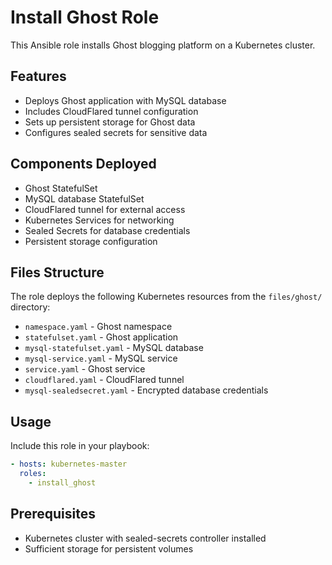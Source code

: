 # Install Ghost Role

This Ansible role installs Ghost blogging platform on a Kubernetes cluster.

## Features

- Deploys Ghost application with MySQL database
- Includes CloudFlared tunnel configuration
- Sets up persistent storage for Ghost data
- Configures sealed secrets for sensitive data

## Components Deployed

- Ghost StatefulSet
- MySQL database StatefulSet  
- CloudFlared tunnel for external access
- Kubernetes Services for networking
- Sealed Secrets for database credentials
- Persistent storage configuration

## Files Structure

The role deploys the following Kubernetes resources from the `files/ghost/` directory:

- `namespace.yaml` - Ghost namespace
- `statefulset.yaml` - Ghost application
- `mysql-statefulset.yaml` - MySQL database
- `mysql-service.yaml` - MySQL service
- `service.yaml` - Ghost service
- `cloudflared.yaml` - CloudFlared tunnel
- `mysql-sealedsecret.yaml` - Encrypted database credentials

## Usage

Include this role in your playbook:

```yaml
- hosts: kubernetes-master
  roles:
    - install_ghost
```

## Prerequisites

- Kubernetes cluster with sealed-secrets controller installed
- Sufficient storage for persistent volumes